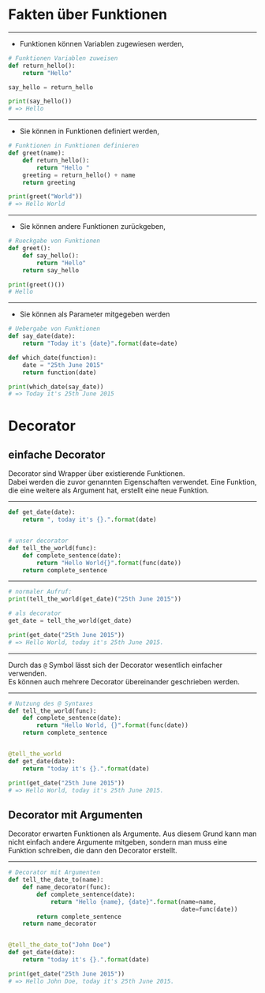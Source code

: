 # Fakten über Funktionen

---


-   Funktionen können Variablen zugewiesen werden,

```python
# Funktionen Variablen zuweisen
def return_hello():
    return "Hello"

say_hello = return_hello

print(say_hello())
# => Hello
```

---

-   Sie können in Funktionen definiert werden,

```python
# Funktionen in Funktionen definieren
def greet(name):
    def return_hello():
        return "Hello "
    greeting = return_hello() + name
    return greeting

print(greet("World"))
# => Hello World
```

---

-   Sie können andere Funktionen zurückgeben,

```python
# Rueckgabe von Funktionen
def greet():
    def say_hello():
        return "Hello"
    return say_hello

print(greet()())
# Hello
```

---

-   Sie können als Parameter mitgegeben werden

```python
# Uebergabe von Funktionen
def say_date(date):
    return "Today it's {date}".format(date=date)

def which_date(function):
    date = "25th June 2015"
    return function(date)

print(which_date(say_date))
# => Today it's 25th June 2015
```

# Decorator

## einfache Decorator


Decorator sind Wrapper über existierende Funktionen.  
Dabei werden die zuvor genannten Eigenschaften verwendet.
Eine Funktion, die eine weitere als Argument hat, erstellt eine neue
Funktion.

---

```python
def get_date(date):
    return ", today it's {}.".format(date)


# unser decorator
def tell_the_world(func):
    def complete_sentence(date):
        return "Hello World{}".format(func(date))
    return complete_sentence
```

---

```python
# normaler Aufruf:
print(tell_the_world(get_date)("25th June 2015"))

# als decorator
get_date = tell_the_world(get_date)

print(get_date("25th June 2015"))
# => Hello World, today it's 25th June 2015.
```

---

Durch das `@` Symbol lässt sich der Decorator wesentlich einfacher verwenden.  
Es können auch mehrere Decorator übereinander geschrieben werden.

---

```python
# Nutzung des @ Syntaxes
def tell_the_world(func):
    def complete_sentence(date):
        return "Hello World, {}".format(func(date))
    return complete_sentence


@tell_the_world
def get_date(date):
    return "today it's {}.".format(date)

print(get_date("25th June 2015"))
# => Hello World, today it's 25th June 2015.
```

## Decorator mit Argumenten


Decorator erwarten Funktionen als
Argumente. Aus diesem Grund kann man nicht einfach andere Argumente
mitgeben, sondern man muss eine Funktion schreiben, die dann den
Decorator erstellt.

---

```python
# Decorator mit Argumenten
def tell_the_date_to(name):
    def name_decorator(func):
        def complete_sentence(date):
            return "Hello {name}, {date}".format(name=name,
                                                 date=func(date))
        return complete_sentence
    return name_decorator


@tell_the_date_to("John Doe")
def get_date(date):
    return "today it's {}.".format(date)

print(get_date("25th June 2015"))
# => Hello John Doe, today it's 25th June 2015.
```

